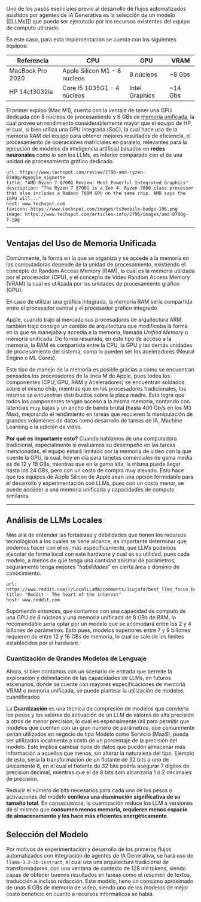 Uno de los pasos esenciales previo al desarrollo de flujos automatizados asistidos por agentes de IA Generativa es la selección de un modelo ([[LLMs]]) que pueda ser ejecutado por los recursos existentes del equipo de computo utilizado.

En este caso, para esta implementación se cuenta con los siguientes equipos:

| Referencia       | CPU                          | GPU            | VRAM    |
| ---------------- | ---------------------------- | -------------- | ------- |
| MacBook Pro 2020 | Apple Silicon M1 - 8 núcleos | 8 núcleos      | ~8 Gbs  |
| HP 14cf3032la    | Core i5 1035G1 - 4 núcleos   | Intel Graphics | ~14 Gbs |

El primer equipo (Mac M1), cuenta con la ventaja de tener una GPU dedicada con 8 núcleos de procesamiento y 8 GBs de [memoria unificada](https://www.hoxtonmacs.co.uk/blogs/news/what-is-unified-memory?srsltid=AfmBOopB33VNIKd_omUapt1S9mev7KSeKeGh3prPNMvM0qLXbdZAVYQe), la cual provee un rendimiento considerablemente mayor que el equipo de HP, el cual, si bien utiliza una GPU integrada (SoC), la cual hace uso de la memoria RAM del equipo para obtener mejores resultados de eficiencia, el procesamiento de operaciones matriciales en paralelo, relevantes para la ejecución de modelos de inteligencia artificial basados en **redes neuronales** como lo son los LLMs, es inferior comparado con el de una unidad de procesamiento gráfico dedicado.

```cardlink
url: https://www.techspot.com/review/2796-amd-ryzen-8700g/#google_vignette
title: "AMD Ryzen 7 8700G Review: Most Powerful Integrated Graphics"
description: "The Ryzen 7 8700G is a Zen 4, Ryzen 7000-class processor that also includes a Radeon 700M GPU on the same chip. AMD says the iGPU will..."
host: www.techspot.com
favicon: https://www.techspot.com/images/ts3mobile-badge-196.png
image: https://www.techspot.com/articles-info/2796/images/amd-8700g-7.jpg
```
---
## Ventajas del Uso de Memoria Unificada
Comúnmente, la forma en la que se organiza y se accede a la memoria en las computadoras depende de la unidad de procesamiento, existiendo el concepto de Random Access Memory (RAM), la cual es la memoria utilizada por el procesador (CPU), y el concepto de Video Random Access Memory (VRAM) la cual es utilizada por las unidades de procesamiento gráfico (GPU). 

En caso de utilizar una gráfica integrada, la memoria RAM sería compartida entre el procesador central y el procesador gráfico integrado.

Apple, cuando trajo al mercado sus procesadores de arquitectura ARM, también trajo consigo un cambio de arquitectura que modificaba la forma en la que se manejaba y accedía a la memoria, llamada _Unified Memory_ o memoria unificada. De forma resumida, en este tipo de acceso a la memoria, la RAM es compartida entre la CPU, la GPU y las demás unidades de procesamiento del sistema, como lo pueden ser los aceleradores (Neural Engine o ML Cores).

Este tipo de manejo de la memoria es posible gracias a como se encuentran pensados los procesadores de la línea M de Apple, pues todos los componentes (CPU, GPU, RAM y Aceleradores) se encuentran soldados sobre el mismo chip, mientras que en los procesadores tradicionales, los mismos se encuentran distribuidos sobre la placa madre. Esto logra que todos los componentes tengan acceso a la misma memoria, contando con latencias muy bajas y un ancho de banda brutal (hasta 400 Gb/s en los M3 Max), mejorando el rendimiento en tareas que requieren la manipulación de grandes volúmenes de datos como desarrollo de tareas de IA, Machine Learning o la edición de video.

**Por qué es importante esto?**
Cuando hablamos de una computadora tradicional, especialmente si evaluamos su desempeño en las tareas mencionadas, el equipo estará limitado por la memoria de video con la que cuente la GPU, la cual, hoy en día para tarjetas comerciales de gama media es de 12 y 16 GBs, mientras que en la gama alta, la misma puede llegar hasta los 24 GBs, pero con un costo de compra muy elevado. Esto hace que los equipos de Apple Silicon de Apple sean una opción formidable para el desarrollo y experimentación con LLMs, pues con un costo menor, se puede acceder a una memoria unificada y capacidades de computo similares.

---
## Análisis de LLMs Locales
Más allá de entender las fortalezas y debilidades que tienen los recursos tecnológicos a los cuales se tiene alcance, es importante determinar que podemos hacer con ellos, más específicamente, que LLMs podemos ejecutar de forma local con este hardware y cual es su utilidad, pues cada modelo, a menos de que tenga una cantidad abismal de parámetros, seguramente tenga mejores "_habilidades_" en cierta área o dominio de conocimiento.

```cardlink
url: https://www.reddit.com/r/LocalLLaMA/comments/1iujafd/best_llms_focus_best_7b32b_02212025/
title: "Reddit - The heart of the internet"
host: www.reddit.com
```

Suponiendo entonces, que contamos con una capacidad de computo de una GPU de 8 núcleos y una memoria unificada de 8 GBs de RAM, lo recomendable sería optar por un modelo que se acomodará entre los 2 y 4 billones de parámetros. Esto pues, modelos superiores entre 7 y 9 billones requieren de entre 12 y 16 GBs de memoria, lo cual se sale de los limites establecidos por el hardware.

### Cuantización de Grandes Modelos de Lenguaje
Ahora, si bien contamos con un scenario de entrada que permite la exploración y delimitación de las capacidades de LLMs, en futuros escenarios, donde se cuente con mayores especificaciones de memoria VRAM o memoria unificada, se puede plantear la utilización de modelos cuantificados

La **Cuantización** es una técnica de compresión de modelos que convierte los pesos y los valores de activación de un LLM de valores de alta precisión a otros de menor precisión, lo cual es especialmente útil para permitir que modelos que cuentan con un gran número de parámetros, que comúnmente serían utilizados en negocio de tipo Modelo como Servicio (MaaS), pueda ser utilizados localmente a costo de un porcentaje de la precisión del modelo. Esto implica cambiar tipos de datos que pueden almacenar más información a aquellos que menos, sin alterar la naturaleza del tipo. Ejemplo de esto, sería la transformación de un flotante de 32 bits a uno de únicamente 8, en el cual el flotante de 32 bits podría asegurar 7 dígitos de precision decimal, mientras que el de 8 bits solo alcanzaría 1 o 2 decimales de precisión.

Reducir el número de bits necesarios para cada uno de los pesos o activaciones del modelo **conlleva una disminución significativa de su tamaño total**. En consecuencia, la cuantización reduce los LLM a versiones de si mismos que **consumen menos memoria, requieren menos espacio de almacenamiento y los hace más eficientes energéticamente**.
## Selección del Modelo
Por motivos de experimentación y desarrollo de los primeros flujos automatizados con integración de agentes de IA Generativa, se hará uso de `llama-3.2-3b-instruct`, el cual usa una arquitectura tradicional de transformadores, con una ventana de contexto de 128 mil tokens, siendo capas de obtener buenos resultados en tareas como el resumen de textos, traducción e incluso redacción. Este modelo, tiene un consumo aproximado de unas 6 GBs de memoria de video, siendo uno de los modelos de mejor costo beneficio en cuanto a recursos informáticos se habla.

